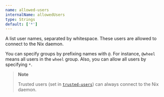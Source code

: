 ```yaml
---
name: allowed-users
internalName: allowedUsers
type: Strings
default: ['*']
---
```

A list user names, separated by whitespace.
These users are allowed to connect to the Nix daemon.

You can specify groups by prefixing names with `@`.
For instance, `@wheel` means all users in the `wheel` group.
Also, you can allow all users by specifying `*`.

> **Note**
>
> Trusted users (set in [`trusted-users`](#conf-trusted-users)) can always connect to the Nix daemon.
